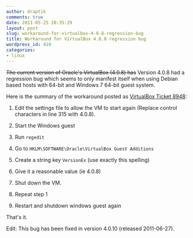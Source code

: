 ```yaml
---
author: draptik
comments: true
date: 2011-05-25 20:35:29
layout: post
slug: workaround-for-virtualbox-4-0-8-regression-bug
title: Workaround for VirtualBox 4.0.8 regression bug
wordpress_id: 419
categories:
- linux
---
```


<del>The current version of Oracle's VirtualBox (4.0.8) has</del> Version 4.0.8 had a regression bug which seems to only manifest itself when using Debian based hosts with 64-bit and Windows 7 64-bit guest system.

Here is the summary of the workaround posted as [VirtualBox Ticket 8948](http://www.virtualbox.org/ticket/8948):



	
  1. Edit the settings file to allow the VM to start again (Replace control characters in line 315 with 4.0.8).

	
  2. Start the Windows guest

	
  3. Run `regedit`

	
  4. Go to `HKLM\SOFTWARE\Oracle\VirtualBox Guest Additions`

	
  5. Create a string key `VersionEx` (use exactly this spelling)

	
  6. Give it a reasonable value (ie 4.0.8)

	
  7. Shut down the VM.

	
  8. Repeat step 1

	
  9. Restart and shutdown windows guest again




That's it.




Edit: This bug has been fixed in version 4.0.10 (released 2011-06-27).

